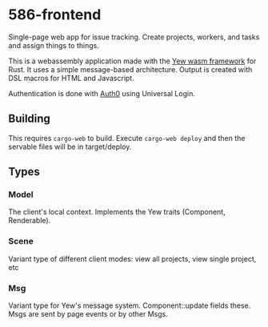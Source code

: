# 586-frontend
Single-page web app for issue tracking. Create projects, workers, and tasks and assign things to things.

This is a webassembly application made with the [Yew wasm framework](https://docs.rs/yew/0.4.0/yew/) for Rust. It uses a simple message-based architecture. Output is created with DSL macros for HTML and Javascript.

Authentication is done with [Auth0](https://auth0.com) using Universal Login.

## Building
This requires `cargo-web` to build. Execute `cargo-web deploy` and then the servable files will be in target/deploy.

## Types
### Model
The client's local context. Implements the Yew traits (Component, Renderable).
### Scene
Variant type of different client modes: view all projects, view single project, etc
### Msg
Variant type for Yew's message system. Component::update fields these. Msgs are sent by page events or by other Msgs.
